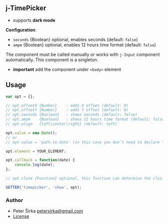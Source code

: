 ## j-TimePicker

- supports __dark mode__

__Configuration__:

- `seconds` {Boolean} optional, enables seconds (default: `false`)
- `ampm` {Boolean} optional, enables 12 hours time format (default: `false`)

The component must be called manually or works with `j-Input` component automatically. This component is a singleton.

- __important__ add the component under `<body>` element

## Usage

```javascript
var opt = {};

// opt.offsetX {Number}    : adds X offset (default: 0)
// opt.offsetY {Number}    : adds Y offset (default: 0)
// opt.seconds {Boolean}   : shows seconds (default: false)
// opt.ampm    {Boolean}   : shows 12 hours time format (default: false)
// opt.align   {left|center|right} (default: left)

opt.value = new Date();
// or
// opt.value = 'path.to.date' (in this case you don't need to declare "opt.callback")

opt.element = YOUR_ELEMENT;

opt.callback = function(date) {
	console.log(date);
};

// opt.close {Function} optional, this function can determine the closing of TimePicker

SETTER('timepicker', 'show', opt);
```

### Author

- Peter Širka <petersirka@gmail.com>
- [License](https://www.totaljs.com/license/)
